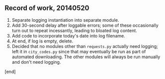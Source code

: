 ## Record of work, 20140520

 1. Separate logging instantiation into separate module.
 1. Add 30-second delay after loggable errors; some of these occasionally turn out to repeat incessantly, leading to bloated log content.
 1. Add code to incorporate today's date into log filename.
 1. At end, if log is empty, delete.
 1. Decided that no modules other than `requests.py` actually need logging; left it in `city_codes.py` since that may eventually be run as part of automated downloading. The other modules will always be run manually and don't need logging.

[end]

